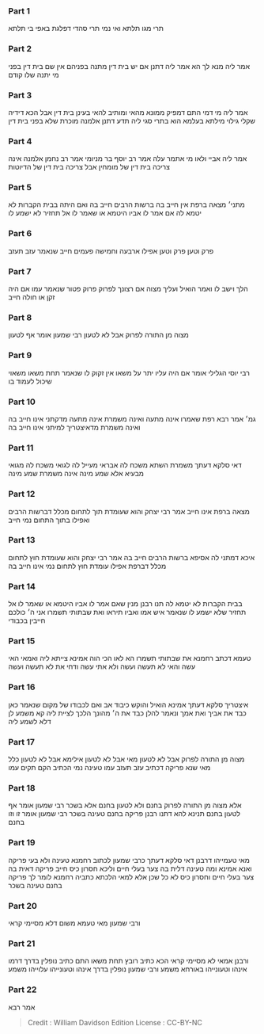 
### Part 1
תרי מגו תלתא ואי נמי תרי סהדי דפלגת באפי בי תלתא

### Part 2
אמר ליה מנא לך הא אמר ליה דתנן אם יש בית דין מתנה בפניהם אין שם בית דין בפני מי יתנה שלו קודם

### Part 3
אמר ליה מי דמי התם דמפיק ממונא מהאי ומותיב להאי בעינן בית דין אבל הכא דידיה שקלי גילוי מילתא בעלמא הוא בתרי סגי ליה תדע דתנן אלמנה מוכרת שלא בפני בית דין

### Part 4
אמר ליה אביי ולאו מי אתמר עלה אמר רב יוסף בר מניומי אמר רב נחמן אלמנה אינה צריכה בית דין של מומחין אבל צריכה בית דין של הדיוטות

### Part 5
מתני׳ מצאה ברפת אין חייב בה ברשות הרבים חייב בה ואם היתה בבית הקברות לא יטמא לה אם אמר לו אביו היטמא או שאמר לו אל תחזיר לא ישמע לו

### Part 6
פרק וטען פרק וטען אפילו ארבעה וחמישה פעמים חייב שנאמר עזב תעזב

### Part 7
הלך וישב לו ואמר הואיל ועליך מצוה אם רצונך לפרוק פרוק פטור שנאמר עמו אם היה זקן או חולה חייב

### Part 8
מצוה מן התורה לפרוק אבל לא לטעון רבי שמעון אומר אף לטעון

### Part 9
רבי יוסי הגלילי אומר אם היה עליו יתר על משאו אין זקוק לו שנאמר תחת משאו משאוי שיכול לעמוד בו

### Part 10
גמ׳ אמר רבא רפת שאמרו אינה מתעה ואינה משמרת אינה מתעה מדקתני אינו חייב בה ואינה משמרת מדאיצטריך למיתני אינו חייב בה

### Part 11
דאי סלקא דעתך משמרת השתא משכח לה אבראי מעייל לה לגואי משכח לה מגואי מבעיא אלא שמע מינה אינה משמרת שמע מינה

### Part 12
מצאה ברפת אינו חייב אמר רבי יצחק והוא שעומדת תוך לתחום מכלל דברשות הרבים ואפילו בתוך התחום נמי חייב

### Part 13
איכא דמתני לה אסיפא ברשות הרבים חייב בה אמר רבי יצחק והוא שעומדת חוץ לתחום מכלל דברפת אפילו עומדת חוץ לתחום נמי אינו חייב בה

### Part 14
בבית הקברות לא יטמא לה תנו רבנן מנין שאם אמר לו אביו היטמא או שאמר לו אל תחזיר שלא ישמע לו שנאמר איש אמו ואביו תיראו ואת שבתותי תשמרו אני ה׳ כולכם חייבין בכבודי

### Part 15
טעמא דכתב רחמנא את שבתותי תשמרו הא לאו הכי הוה אמינא צייתא ליה ואמאי האי עשה והאי לא תעשה ועשה ולא אתי עשה ודחי את לא תעשה ועשה

### Part 16
איצטריך סלקא דעתך אמינא הואיל והוקש כיבוד אב ואם לכבודו של מקום שנאמר כאן כבד את אביך ואת אמך ונאמר להלן כבד את ה׳ מהונך הלכך לציית ליה קא משמע לן דלא לשמע ליה

### Part 17
מצוה מן התורה לפרוק אבל לא לטעון מאי אבל לא לטעון אילימא אבל לא לטעון כלל מאי שנא פריקה דכתיב עזב תעזב עמו טעינה נמי הכתיב הקם תקים עמו

### Part 18
אלא מצוה מן התורה לפרוק בחנם ולא לטעון בחנם אלא בשכר רבי שמעון אומר אף לטעון בחנם תנינא להא דתנו רבנן פריקה בחנם טעינה בשכר רבי שמעון אומר זו וזו בחנם

### Part 19
מאי טעמייהו דרבנן דאי סלקא דעתך כרבי שמעון לכתוב רחמנא טעינה ולא בעי פריקה ואנא אמינא ומה טעינה דלית בה צער בעלי חיים וליכא חסרון כיס חייב פריקה דאית בה צער בעלי חיים וחסרון כיס לא כל שכן אלא למאי הלכתא כתביה רחמנא לומר לך פריקה בחנם טעינה בשכר

### Part 20
ורבי שמעון מאי טעמא משום דלא מסיימי קראי

### Part 21
ורבנן אמאי לא מסיימי קראי הכא כתיב רובץ תחת משאו התם כתיב נופלין בדרך דרמו אינהו וטעונייהו באורחא משמע ורבי שמעון נופלין בדרך אינהו וטעונייהו עלוייהו משמע

### Part 22
אמר רבא

>Credit : William Davidson Edition
>License : CC-BY-NC
